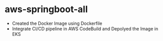 # aws-springboot-all

- Created the Docker Image using Dockerfile
- Integrate CI/CD pipeline in AWS CodeBuild and Depolyed the Image in EKS
